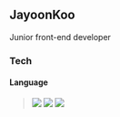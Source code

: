 ## JayoonKoo
Junior front-end developer

### Tech
#### Language
> <img src="https://img.shields.io/badge/JavaScript-yellow?logo=JavaScript&logoColor=black"/> <img src="https://img.shields.io/badge/TypeScript-007ACC?logo=TypeScript"/> <img src="https://img.shields.io/badge/Python-306998?logo=TypeScript"/>

<!--
**JayoonKoo/JayoonKoo** is a ✨ _special_ ✨ repository because its `README.md` (this file) appears on your GitHub profile.

Here are some ideas to get you started:

- 🔭 I’m currently working on ...
- 🌱 I’m currently learning ...
- 👯 I’m looking to collaborate on ...
- 🤔 I’m looking for help with ...
- 💬 Ask me about ...
- 📫 How to reach me: ...
- 😄 Pronouns: ...
- ⚡ Fun fact: ...
-->

